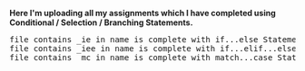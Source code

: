 **Here I'm uploading all my assignments which I have completed using Conditional / Selection / Branching Statements.**
<pre>file contains _ie in name is complete with if...else Statement
file contains _iee in name is complete with if...elif...else Statement
file contains _mc in name is complete with match...case Statement</pre>
